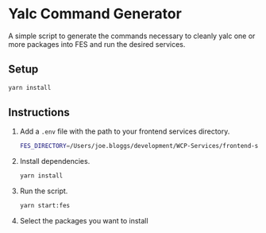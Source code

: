 # Yalc Command Generator

A simple script to generate the commands necessary to cleanly yalc one or more packages into FES and run the desired services.

## Setup

```bash
yarn install
```

## Instructions

1. Add a `.env` file with the path to your frontend services directory.

   ```bash
   FES_DIRECTORY=/Users/joe.bloggs/development/WCP-Services/frontend-services
   ```

2. Install dependencies.

   ```bash
   yarn install
   ```

3. Run the script.

   ```bash
   yarn start:fes
   ```

4. Select the packages you want to install
